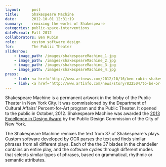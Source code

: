 ```yaml
---
layout:     post
title:      Shakespeare Machine
date:       2012-10-01 12:31:19
summary:    remixing the works of Shakespeare
categories: public-space-interventions
dateFormat: Fall 2012
collaborators: Ben Rubin
role:       custom software design
for:        The Public Theater
slideshow:
    - image_path: /images/shakespeareMachine_1.jpg
    - image_path: /images/shakespeareMachine_2.jpg
    - image_path: /images/shakespeareMachine_3.jpg
    - image_path: /images/shakespeareMachine_4.jpg
press:
    - link: <a href="http://www.artnews.com/2012/10/16/ben-rubin-shakespeare-machine/" target="_blank">Art News</a>
    - link: <a href="http://www.artinfo.com/news/story/822504/to-be-or-not-to-be-20-ben-rubin-on-his-shakespeare-machine-led-sculpture-for-the-public-theater" target="_blank">Art Info</a>
---
```


Shakespeare Machine is a permanent artwork in the lobby of the Public Theater in New York City. It was commissioned by the Department of Cultural Affairs’ Percent-for-Art program and the Public Theater. It opened to the public in October, 2012. Shakespeare Machine was awarded the <a href="http://www1.nyc.gov/site/designcommission/awards/past-awards/design-awards-31.page" target="_blank">2013 Excellence in Design Award</a> by the Public Design Commission of the City of New York.

The Shakespeare Machine remixes the text from 37 of Shakespeare's plays. Custom software developed by OCR parses the text and finds similar phrases from all different plays. Each of the the 37 blades in the chandelier contains an entire play, and the software cycles through different modes that selects similar types of phrases, based on grammatical, rhythmic or semantic attributes.